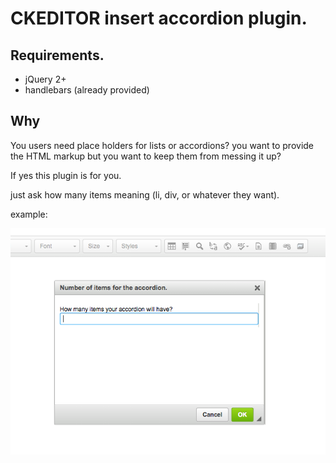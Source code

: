 # CKEDITOR insert accordion plugin.

## Requirements.

- jQuery 2+
- handlebars (already provided)

## Why

You users need place holders for lists or accordions?
you want to provide the HTML markup but you want to keep them from messing it up?

If yes this plugin is for you.

just ask how many items meaning (li, div, or whatever they want).

example:

![alt tag](https://raw.githubusercontent.com/isramv/ckeditor_insertaccordion/wiki/images/prompt.png)
